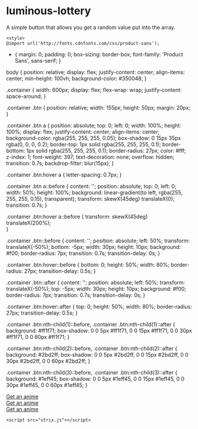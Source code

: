 # luminous-lottery
A simple button that allows you get a random value put into the array.
<!DOCTYPE html>
<html lang="en">

<head>
    <meta charset="UTF-8">
    <meta http-equiv="X-UA-Compatible" content="IE=edge">
    <meta name="viewport" content="width=device-width, initial-scale=1.0">
    <link rel="stylesheet" href="style.css">
    
    <style>
    @import url('http://fonts.cdnfonts.com/css/product-sans');

* {
    margin: 0;
    padding: 0;
    box-sizing: border-box;
    font-family: 'Product Sans', sans-serif;
}

body {
    position: relative;
    display: flex;
    justify-content: center;
    align-items: center;
    min-height: 100vh;
    background-color: #350048;
}

.container {
    width: 600px;
    display: flex;
    flex-wrap: wrap;
    justify-content: space-around;
}

.container .btn {
    position: relative;
    width: 155px;
    height: 50px;
    margin: 20px;
}

.container .btn a {
    position: absolute;
    top: 0;
    left: 0;
    width: 100%;
    height: 100%;
    display: flex;
    justify-content: center;
    align-items: center;
    background-color: rgba(255, 255, 255, 0.05);
    box-shadow: 0 15px 35px rgba(0, 0, 0, 0.2);
    border-top: 1px solid rgba(255, 255, 255, 0.1);
    border-bottom: 1px solid rgba(255, 255, 255, 0.1);
    border-radius: 27px;
    color: #fff;
    z-index: 1;
    font-weight: 397;
    text-decoration: none;
    overflow: hidden;
    transition: 0.7s;
    backdrop-filter: blur(15px);
}

.container .btn:hover a {
    letter-spacing: 0.7px;
}

.container .btn a::before {
    content: '';
    position: absolute;
    top: 0;
    left: 0;
    width: 50%;
    height: 100%;
    background: linear-gradient(to left, rgba(255, 255, 255, 0.15), transparent);
    transform: skewX(45deg) translateX(0);
    transition: 0.7s;
}

.container .btn:hover a::before {
    transform: skewX(45deg) translateX(200%);  
}

.container .btn::before {
    content: '';
    position: absolute;
    left: 50%;
    transform: translateX(-50%);
    bottom: -5px;
    width: 30px;
    height: 10px;
    background: #f00;
    border-radius: 7px;
    transition: 0.7s;
    transition-delay: 0s;
}

.container .btn:hover::before {
    bottom: 0;
    height: 50%;
    width: 80%;
    border-radius: 27px;
    transition-delay: 0.5s;
}

.container .btn::after {
    content: '';
    position: absolute;
    left: 50%;
    transform: translateX(-50%);
    top: -5px;
    width: 30px;
    height: 10px;
    background: #f00;
    border-radius: 7px;
    transition: 0.7s;
    transition-delay: 0s;
}

.container .btn:hover::after {
    top: 0;
    height: 50%;
    width: 80%;
    border-radius: 27px;
    transition-delay: 0.5s;
}

.container .btn:nth-child(1)::before,
.container .btn:nth-child(1)::after {
     background: #ff1f71;
     box-shadow: 0 0 5px #ff1f71,
     0 0 15px #ff1f71,
     0 0 30px #ff1f71,
     0 0 60px #ff1f71;
}

.container .btn:nth-child(2)::before,
.container .btn:nth-child(2)::after {
     background: #2bd2ff;
     box-shadow: 0 0 5px #2bd2ff,
     0 0 15px #2bd2ff,
     0 0 30px #2bd2ff,
     0 0 60px #2bd2ff;
}

.container .btn:nth-child(3)::before,
.container .btn:nth-child(3)::after {
     background: #1eff45;
     box-shadow: 0 0 5px #1eff45,
     0 0 15px #1eff45,
     0 0 30px #1eff45,
     0 0 60px #1eff45;
}
    </style>
</head>

<body>
    <div class="container">
        <div class="btn"><a href="#">Get an anime</a></div>
        <div class="btn"><a href="#">Get an anime</a></div>
        <div class="btn"><a href="#">Get an anime</a></div>
    </div>

    <script src="strix.js"></script>

</body>

</html>
